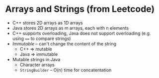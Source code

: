 # Arrays and Strings (from Leetcode)
* C++ stores 2D arrays as 1D arrays
* Java stores 2D arrays as m arrays, each with n elements
* C++ supports overloading, Java does not support overloading (e.g. using `==` to compare strings)
* *Immutable* – can't change the content of the string
  * C++ => mutable
  * Java => immutable
* Mutable strings in Java
  * Character arrays
  * `StringBuilder` – O(n) time for concatentation
